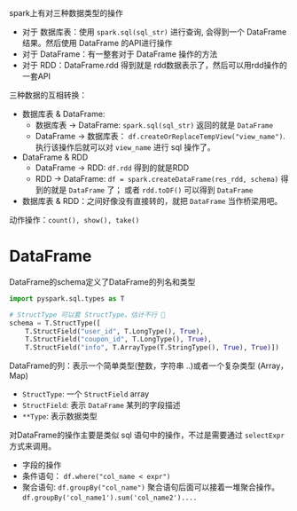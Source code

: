 spark上有对三种数据类型的操作

* 对于 数据库表：使用 `spark.sql(sql_str)` 进行查询, 会得到一个 DataFrame 结果。然后使用 DataFrame 的API进行操作
* 对于 DataFrame：有一整套对于 DataFrame 操作的方法
* 对于 RDD：DataFrame.rdd 得到就是 rdd数据表示了，然后可以用rdd操作的一套API

三种数据的互相转换：
* 数据库表 & DataFrame: 
  * 数据库表 -> DataFrame: `spark.sql(sql_str)` 返回的就是 `DataFrame`
  * DataFrame -> 数据库表： `df.createOrReplaceTempView("view_name")`. 执行该操作后就可以对 `view_name` 进行 sql 操作了。
* DataFrame & RDD
  * DataFrame -> RDD: `df.rdd` 得到的就是RDD
  * RDD -> DataFrame: `df = spark.createDataFrame(res_rdd, schema)` 得到的就是 `DataFrame` 了； 或者 `rdd.toDF()` 可以得到 `DataFrame`
* 数据库表 & RDD：之间好像没有直接转的，就把 `DataFrame` 当作桥梁用吧。

动作操作：`count(), show(), take()`


# DataFrame
DataFrame的schema定义了DataFrame的列名和类型
```python
import pyspark.sql.types as T

# StructType 可以套 StructType。估计不行 🙅
schema = T.StructType([
    T.StructField("user_id", T.LongType(), True),
    T.StructField("coupon_id", T.LongType(), True),
    T.StructField("info", T.ArrayType(T.StringType(), True), True)])
```

DataFrame的列：表示一个简单类型(整数，字符串 ..)或者一个复杂类型 (Array，Map)

* `StructType`: 一个 `StructField` array
* `StructField`: 表示 `DataFrame` 某列的字段描述
* `**Type`: 表示数据类型

对DataFrame的操作主要是类似 sql 语句中的操作，不过是需要通过 `selectExpr` 方式来调用。
* 字段的操作
* 条件语句： `df.where("col_name < expr")`
* 聚合语句: `df.groupBy("col_name")` 聚合语句后面可以接着一堆聚合操作。`df.groupBy('col_name1').sum('col_name2')....`

